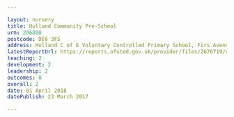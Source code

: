 ```yaml
---

layout: nursery
title: Hulland Community Pre-School
urn: 206800
postcode: DE6 3FS
address: Hulland C of E Voluntary Controlled Primary School, Firs Avenue, Hulland Ward, ASHBOURNE, Derbyshire, DE6 3FS
latestReportUrl: https://reports.ofsted.gov.uk/provider/files/2676719/urn/206800.pdf
teaching: 2
development: 2
leadership: 2
outcomes: 0
overall: 2
date: 01 April 2018 
datePublish: 23 March 2017

---
```


